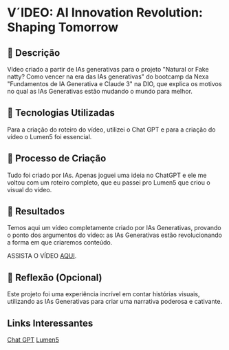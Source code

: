 # V´IDEO: AI Innovation Revolution: Shaping Tomorrow

## 📒 Descrição
Vídeo criado a partir de IAs generativas para o projeto "Natural or Fake natty? Como vencer na era das IAs generativas" do bootcamp da Nexa "Fundamentos de IA Generativa e Claude 3" na DIO, que explica os motivos no qual as IAs Generativas estão mudando o mundo para melhor.

## 🤖 Tecnologias Utilizadas
Para a criação do roteiro do vídeo, utilizei o Chat GPT e para a criação do vídeo o Lumen5 foi essencial. 

## 🧐 Processo de Criação
Tudo foi criado por IAs. Apenas joguei uma ideia no ChatGPT e ele me voltou com um roteiro completo, que eu passei pro Lumen5 que criou o visual do vídeo. 

## 🚀 Resultados
Temos aqui um vídeo completamente criado por IAs Generativas, provando o ponto dos argumentos do vídeo: as IAs Generativas estão revolucionando a forma em que criaremos conteúdo.

ASSISTA O VÍDEO [AQUI](https://lumen5.com/user/chelenalevenstein/ai-innovation-revolu-imc91/).

## 💭 Reflexão (Opcional)
Este projeto foi uma experiência incrível em contar histórias visuais, utilizando as IAs Generativas para criar uma narrativa poderosa e cativante.

## Links Interessantes

[Chat GPT](https://chatgpt.com/)
[Lumen5](https://lumen5.com/)

